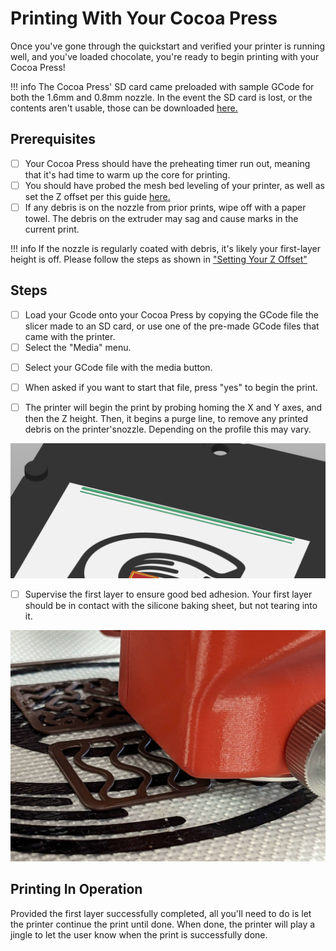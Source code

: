 # Printing With Your Cocoa Press

Once you've gone through the quickstart and verified your printer is running well, and you've loaded chocolate, you're ready to begin printing with your Cocoa Press!

!!! info
    The Cocoa Press' SD card came preloaded with sample GCode for both the 1.6mm and 0.8mm nozzle.  In the event the SD card is lost, or the contents aren't usable, those can be downloaded [here.](../assets/Included_GCode.zip)
    
## Prerequisites

 - [ ] Your Cocoa Press should have the preheating timer run out, meaning that it's had time to warm up the core for printing.
 - [ ] You should have probed the mesh bed leveling of your printer, as well as set the Z offset per this guide [here.](../Advanced/Troubleshooting.md#z-offset) 
 - [ ] If any debris is on the nozzle from prior prints, wipe off with a paper towel.  The debris on the extruder may sag and cause marks in the current print.

 !!! info
    If the nozzle is regularly coated with debris, it's likely your first-layer height is off.  Please follow the steps as shown in ["Setting Your Z Offset"](../Troubleshooting/Common.md#z-offset)

## Steps

- [ ] Load your Gcode onto your Cocoa Press by copying the GCode file the slicer made to an SD card, or use one of the pre-made GCode files that came with the printer.
- [ ] Select the "Media" menu.

<!-- TODO add photo of main menu with media selected -->

- [ ] Select your GCode file with the media button.

- [ ] When asked if you want to start that file, press "yes" to begin the print.
- [ ] The printer will begin the print by probing homing the X and Y axes, and then the Z height.  Then, it begins a purge line, to remove any printed debris on the printer'snozzle.  Depending on the profile this may vary.

![](../img/printer/purgeline.png)

- [ ] Supervise the first layer to ensure good bed adhesion.  Your first layer should be in contact with the silicone baking sheet, but not tearing into it.  

![](../img/printer/firstlayer.jpg)

## Printing In Operation

Provided the first layer successfully completed, all you'll need to do is let the printer continue the print until done.  When done, the printer will play a jingle to let the user know when the print is successfully done.